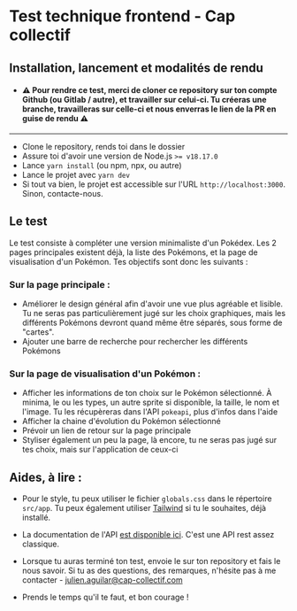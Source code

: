 # Test technique frontend - Cap collectif

## Installation, lancement et modalités de rendu
- #### ⚠ Pour rendre ce test, merci de cloner ce repository sur ton compte Github (ou Gitlab / autre), et travailler sur celui-ci. Tu créeras une branche, travailleras sur celle-ci et nous enverras le lien de la PR en guise de rendu ⚠ ####
_________
- Clone le repository, rends toi dans le dossier
- Assure toi d'avoir une version de Node.js `>= v18.17.0`
- Lance `yarn install` (ou npm, npx, ou autre)
- Lance le projet avec `yarn dev`
- Si tout va bien, le projet est accessible sur l'URL `http://localhost:3000`. Sinon, contacte-nous.

## Le test
Le test consiste à compléter une version minimaliste d'un Pokédex.
Les 2 pages principales existent déjà, la liste des Pokémons, et la page de visualisation d'un Pokémon.
Tes objectifs sont donc les suivants : 

### Sur la page principale :
- Améliorer le design général afin d'avoir une vue plus agréable et lisible. Tu ne
seras pas particulièrement jugé sur les choix graphiques, mais les différents Pokémons devront quand même être séparés, sous forme de "cartes".
- Ajouter une barre de recherche pour rechercher les différents Pokémons

### Sur la page de visualisation d'un Pokémon : 

- Afficher les informations de ton choix sur le Pokémon sélectionné. À minima, le ou les types, un autre sprite si disponible, la taille, le nom et l'image. Tu les récupèreras dans l'API `pokeapi`, plus d'infos dans l'aide
- Afficher la chaine d'évolution du Pokémon sélectionné
- Prévoir un lien de retour sur la page principale
- Styliser également un peu la page, là encore, tu ne seras pas jugé sur tes choix, mais sur l'application de ceux-ci


## Aides, à lire : 

- Pour le style, tu peux utiliser le fichier `globals.css` dans le répertoire `src/app`. Tu peux également utiliser [Tailwind](https://tailwindcss.com/) si tu le souhaites, déjà installé.
- La documentation de l'API [est disponible ici](https://pokeapi.co/docs/v2#info). C'est une API rest assez classique.

- Lorsque tu auras terminé ton test, envoie le sur ton repository et fais le nous savoir. Si tu as des questions, des remarques, n'hésite pas à me contacter - julien.aguilar@cap-collectif.com
- Prends le temps qu'il te faut, et bon courage !
